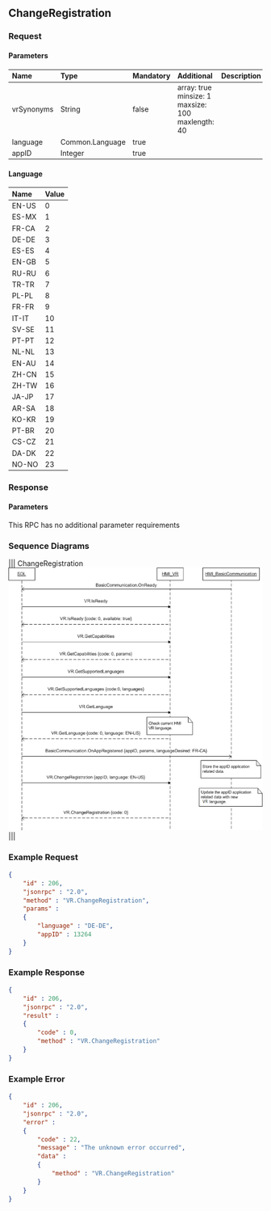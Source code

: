 ## ChangeRegistration


### Request

#### Parameters

|Name|Type|Mandatory|Additional|Description|
|:---|:---|:--------|:---------|:----------|
|vrSynonyms|String|false|array: true<br>minsize: 1<br>maxsize: 100<br>maxlength: 40||
|language|Common.Language|true|||
|appID|Integer|true|||

#### Language

|Name|Value|
|:---|:----|
|EN-US|0|
|ES-MX|1|
|FR-CA|2|
|DE-DE|3|
|ES-ES|4|
|EN-GB|5|
|RU-RU|6|
|TR-TR|7|
|PL-PL|8|
|FR-FR|9|
|IT-IT|10|
|SV-SE|11|
|PT-PT|12|
|NL-NL|13|
|EN-AU|14|
|ZH-CN|15|
|ZH-TW|16|
|JA-JP|17|
|AR-SA|18|
|KO-KR|19|
|PT-BR|20|
|CS-CZ|21|
|DA-DK|22|
|NO-NO|23|

### Response

#### Parameters

This RPC has no additional parameter requirements

### Sequence Diagrams
|||
ChangeRegistration
![ChangeRegistration](./assets/ChangeRegistration.png)
|||

### Example Request

```json
{
	"id" : 206,
	"jsonrpc" : "2.0",
	"method" : "VR.ChangeRegistration",
	"params" :
	{
		"language" : "DE-DE",
		"appID" : 13264
	}
}
```
### Example Response

```json
{
	"id" : 206,
	"jsonrpc" : "2.0",
	"result" :
	{
		"code" : 0,
		"method" : "VR.ChangeRegistration"
	}
}
```

### Example Error

```json
{
	"id" : 206,
	"jsonrpc" : "2.0",
	"error" :
	{
		"code" : 22,
		"message" : "The unknown error occurred",
		"data" :
		{
			"method" : "VR.ChangeRegistration"
		}
	}
}
```
